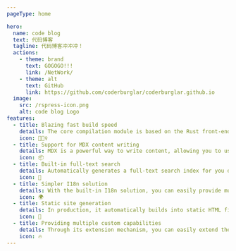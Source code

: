 ```yaml
---
pageType: home

hero:
  name: code blog
  text: 代码博客
  tagline: 代码博客冲冲冲！
  actions:
    - theme: brand
      text: GOGOGO!!!
      link: /NetWork/
    - theme: alt
      text: GitHub
      link: https://github.com/coderburglar/coderburglar.github.io
  image:
    src: /rspress-icon.png
    alt: code blog Logo
features:
  - title: Blazing fast build speed
    details: The core compilation module is based on the Rust front-end toolchain, providing a more ultimate development experience.
    icon: 🏃🏻‍♀️
  - title: Support for MDX content writing
    details: MDX is a powerful way to write content, allowing you to use React components in Markdown.
    icon: 📦
  - title: Built-in full-text search
    details: Automatically generates a full-text search index for you during construction, providing out-of-the-box full-text search capabilities.
    icon: 🎨
  - title: Simpler I18n solution
    details: With the built-in I18n solution, you can easily provide multi-language support for documents or components.
    icon: 🌍
  - title: Static site generation
    details: In production, it automatically builds into static HTML files, which can be easily deployed anywhere.
    icon: 🌈
  - title: Providing multiple custom capabilities
    details: Through its extension mechanism, you can easily extend theme UI and build process.
    icon: 🔥
---
```

